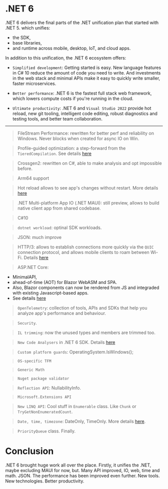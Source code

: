 # .NET 6

.NET 6 delivers the final parts of the .NET unification plan that started with .NET 5. 
which unifies:
- the SDK,
- base libraries, 
- and runtime across mobile, desktop, IoT, and cloud apps. 

In addition to this unification, the .NET 6 ecosystem offers:

- `Simplified development`: Getting started is easy. New language features in C# 10 reduce the amount of code you need to write. And investments in the web stack and minimal APIs make it easy to quickly write smaller, faster microservices.

- `Better performance`: .NET 6 is the fastest full stack web framework, which lowers compute costs if you're running in the cloud.

- `Ultimate productivity`: .NET 6 and `Visual Studio 2022` provide hot reload, new git tooling, intelligent code editing, robust diagnostics and testing tools, and better team collaboration.

---

> FileStream Performance: rewritten for better perf and reliability on Windows. Never blocks when created for async IO on Win.

> Profile-guided optimization: a step-forward from the `TieredCompilation`. See details [here](https://devblogs.microsoft.com/dotnet/performance-improvements-in-net-6/#jit)

> Crossgen2: rewritten on C#, able to make analysis and opt impossible before.

> Arm64 support

> Hot reload allows to see app's changes without restart. More details [here](https://devblogs.microsoft.com/dotnet/update-on-net-hot-reload-progress-and-visual-studio-2022-highlights/)

> .NET Multi-platform App IO (.NET MAUI): still preview, allows to build native client app from shared codebase.

> C#10

> `dotnet workload`: optinal SDK workloads.

> JSON: much improve

> HTTP/3: allows to establish connections more quickly via the `QUIC` connection protocol, and allows mobile clients to roam between Wi-Fi. Details [here](https://learn.microsoft.com/en-us/dotnet/core/extensions/httpclient-http3)

> ASP.NET Core:
- MinimalAPI,
- ahead-of-time (AOT) for Blazor WebASM and SPA.
- Also, Blazor components can now be rendered from JS and integraded with existing Javascript-based apps.
- See details [here](https://learn.microsoft.com/en-us/aspnet/core/release-notes/aspnetcore-6.0)

> `OpenTelemetry`: collection of tools, APIs and SDKs that help you analyze app's performance and behaviour.

> `Security`.

> `IL trimming`: now the unused types and members are trimmed too.

> `New Code Analysers` in .NET 6 SDK. Details [here](https://github.com/dotnet/roslyn-analyzers/blob/main/src/NetAnalyzers/Core/AnalyzerReleases.Shipped.md#release-60)

> `Custom platform guards`: OperatingSystem.IsWindows();

> `OS-specific TFM`

> `Generic Math`

> `Nuget package validator`

> `Reflection API`: NullabilityInfo.

> `Microsoft.Extensions API`

> `New LINQ API`: Cool stuff in `Enumerable` class. Like `Chunk` or `TryGetNonEnumeratedCount`.

> `Date, time, timezone`: DateOnly, TimeOnly. More details [here](https://devblogs.microsoft.com/dotnet/date-time-and-time-zone-enhancements-in-net-6/).

> `PriorityQueue` class. Finally.


# Conclusion

.NET 6 brought huge work all over the place.
Firstly, it unifies the .NET, maybe excluding MAUI for now, but.
Many API improved, IO, web, time and math. JSON.
The performance has been improved even further. 
New tools.
New technologies.
Better productivity.
